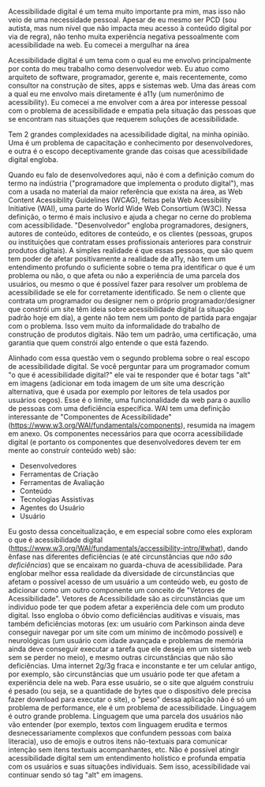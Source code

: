 Acessibilidade digital é um tema muito importante pra mim, mas isso não veio de uma necessidade pessoal. Apesar de eu mesmo ser PCD (sou autista, mas num nível que não impacta meu acesso à conteúdo digital por via de regra), não tenho muita experiência negativa pessoalmente com acessibilidade na web. Eu comecei a mergulhar na área

Acessibilidade digital é um tema com o qual eu me envolvo principalmente por conta do meu trabalho como desenvolvedor web. Eu atuo como arquiteto de software, programador, gerente e, mais recentemente, como consultor na construção de sites, apps e sistemas web. Uma das áreas com a qual eu me envolvo mais diretamente é a11y (um numerônimo de acessibility). Eu comecei a me envolver com a área por interesse pessoal com o problema de acessibilidade e empatia pela situação das pessoas que se encontram nas situações que requerem soluções de acessibilidade.

Tem 2 grandes complexidades na acessibilidade digital, na minha opinião. Uma é um problema de capacitação e conhecimento por desenvolvedores, e outra é o escopo deceptivamente grande das coisas que acessibilidade digital engloba.

Quando eu falo de desenvolvedores aqui, não é com a definição comum do termo na indústria ("programadore que implementa o produto digital"), mas com a usada no material da maior referência que exista na área, as Web Content Acessibility Guidelines (WCAG), feitas pela Web Acessibility Initiative (WAI), uma parte do World Wide Web Consortium (W3C). Nessa definição, o termo é mais inclusivo e ajuda a chegar no cerne do problema com acessibilidade. "Desenvolvedor" engloba programadores, designers, autores de conteúdo, editores de conteúdo, e os clientes (pessoas, grupos ou instituições que contratam esses profissionais anteriores para construir produtos digitais). A simples realidade é que essas pessoas, que são quem tem poder de afetar positivamente a realidade de a11y, não tem um entendimento profundo o suficiente sobre o tema pra identificar o que é um problema ou não, o que afeta ou não a experiência de uma parcela dos usuários, ou mesmo o que é possível fazer para resolver um problema de acessibilidade se ele for corretamente identificado. Se nem o cliente que contrata um programador ou designer nem o próprio programador/designer que constrói um site têm ideia sobre acessibilidade digital (a situação padrão hoje em dia), a gente não tem nem um ponto de partida para engajar com o problema. Isso vem muito da informalidade do trabalho de construção de produtos digitais. Não tem um padrão, uma certificação, uma garantia que quem constrói algo entende o que está fazendo.

Alinhado com essa questão vem o segundo problema sobre o real escopo de acessibilidade digital. Se você perguntar para um programador comum "o que é acessibilidade digital?" ele vai te responder que é botar tags "alt" em imagens (adicionar em toda imagem de um site uma descrição alternativa, que é usada por exemplo por leitores de tela usados por usuários cegos). Esse é o limite, uma funcionalidade da web para o auxílio de pessoas com uma deficiência específica. WAI tem uma definição interessante de "Componentes de Acessibilidade" (https://www.w3.org/WAI/fundamentals/components), resumida na imagem em anexo. Os componentes necessários para que ocorra acessibilidade digital (e portanto os componentes que desenvolvedores devem ter em mente ao construir conteúdo web) são:
- Desenvolvedores
- Ferramentas de Criação
- Ferramentas de Avaliação
- Conteúdo
- Tecnologias Assistivas
- Agentes do Usuário
- Usuário

Eu gosto dessa conceitualização, e em especial sobre como eles exploram o que é acessibilidade digital (https://www.w3.org/WAI/fundamentals/accessibility-intro/#what), dando ênfase nas diferentes deficiências (e até circunstâncias que *não são deficiências*) que se encaixam no guarda-chuva de acessibilidade. Para englobar melhor essa realidade da diversidade de circunstâncias que afetam o possível acesso de um usuário a um conteúdo web, eu gosto de adicionar como um outro componente um conceito de "Vetores de Acessibilidade". Vetores de Acessibilidade são as circunstâncias que um indivíduo pode ter que podem afetar a experiência dele com um produto digital. Isso engloba o óbvio como deficiências auditivas e visuais, mas também deficiências motoras (ex: um usuário com Parkinson ainda deve conseguir navegar por um site com um mínimo de incômodo possível) e neurológicas (um usuário com idade avançada e problemas de memória ainda deve conseguir executar a tarefa que ele deseja em um sistema web sem se perder no meio), e mesmo outras circunstâncias que não são deficiências. Uma internet 2g/3g fraca e inconstante e ter um celular antigo, por exemplo, são circunstâncias que um usuário pode ter que afetam a experiência dele na web. Para esse usuário, se o site que alguém construiu é pesado (ou seja, se a quantidade de bytes que o dispositivo dele precisa fazer download para executar o site), o "peso" dessa aplicação não é só um problema de performance, ele é um problema de acessibilidade. Linguagem é outro grande problema. Linguagem que uma parcela dos usuários não vão entender (por exemplo, textos com linguagem erudita e termos desnecessariamente complexos que confundem pessoas com baixa literacia), uso de emojis e outros itens não-textuais para comunicar intenção sem itens textuais acompanhantes, etc. Não é possível atingir acessibilidade digital sem um entendimento holístico e profunda empatia com os usuários e suas situações individuais. Sem isso, acessibilidade vai continuar sendo só tag "alt" em imagens.